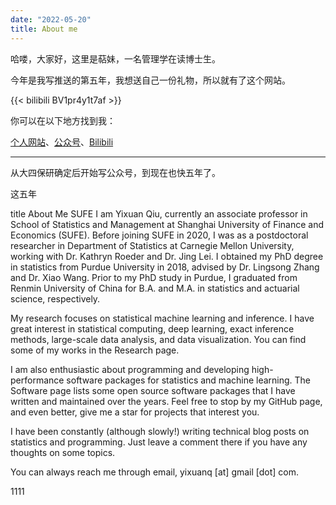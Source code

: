 ```yaml
---
date: "2022-05-20"
title: About me
---
```


哈喽，大家好，这里是萜妹，一名管理学在读博士生。

今年是我写推送的第五年，我想送自己一份礼物，所以就有了这个网站。



{{< bilibili  BV1pr4y1t7af >}}

你可以在以下地方找到我：

[个人网站](https://tie-blog.netlify.app/)、[公众号](https://mp.weixin.qq.com/mp/profile_ext?action=home&__biz=MzIwMDk1OTM2OQ==#wechat_redirect)、[Bilibili](https://space.bilibili.com/113946194)





---

从大四保研确定后开始写公众号，到现在也快五年了。

这五年



title
About Me
SUFE
I am Yixuan Qiu, currently an associate professor in School of Statistics and Management at Shanghai University of Finance and Economics (SUFE). Before joining SUFE in 2020, I was as a postdoctoral researcher in Department of Statistics at Carnegie Mellon University, working with Dr. Kathryn Roeder and Dr. Jing Lei. I obtained my PhD degree in statistics from Purdue University in 2018, advised by Dr. Lingsong Zhang and Dr. Xiao Wang. Prior to my PhD study in Purdue, I graduated from Renmin University of China for B.A. and M.A. in statistics and actuarial science, respectively.

My research focuses on statistical machine learning and inference. I have great interest in statistical computing, deep learning, exact inference methods, large-scale data analysis, and data visualization. You can find some of my works in the Research page.

I am also enthusiastic about programming and developing high-performance software packages for statistics and machine learning. The Software page lists some open source software packages that I have written and maintained over the years. Feel free to stop by my GitHub page, and even better, give me a star for projects that interest you.

I have been constantly (although slowly!) writing technical blog posts on statistics and programming. Just leave a comment there if you have any thoughts on some topics.

You can always reach me through email, yixuanq [at] gmail [dot] com.

1111